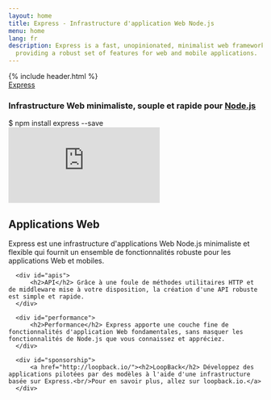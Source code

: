 ```yaml
---
layout: home
title: Express - Infrastructure d'application Web Node.js
menu: home
lang: fr
description: Express is a fast, unopinionated, minimalist web framework for Node.js,
  providing a robust set of features for web and mobile applications.
---
```

<section id="home-content">
  {% include header.html %}
  <div id="overlay"></div>
  <div id="homepage-leftpane" class="pane">
    <section id="description">
        <div class="express"><a href="/">Express</a></div>
        <h1 class="description">Infrastructure Web minimaliste, souple et rapide pour <a href='http://nodejs.org'>Node.js</a></h1>
    </section>
    <div id="install-command">$ npm install express --save</div>
  </div>
  <div id="homepage-rightpane" class="pane">
    <iframe src="https://www.youtube.com/embed/HxGt_3F0ULg" frameborder="0" allowfullscreen></iframe>
  </div>
</section>

<!--<section id="doc-langs" markdown="1">
  La documentation Express est disponible en : [espagnol](/es), [japonais](/ja), [russe](/ru), [chinois](/zh-cn), [coréen](/ko) et [portugais](/pt-br).
</section>-->

<section id="intro">

  <div id="boxes" class="clearfix">
      <div id="web-applications">
          <h2>Applications Web</h2> Express est une infrastructure d'applications Web Node.js minimaliste et flexible qui fournit un ensemble de fonctionnalités robuste pour les applications Web et mobiles.
      </div>

      <div id="apis">
          <h2>API</h2> Grâce à une foule de méthodes utilitaires HTTP et de middleware mise à votre disposition, la création d'une API robuste est simple et rapide.
      </div>

      <div id="performance">
          <h2>Performance</h2> Express apporte une couche fine de fonctionnalités d'application Web fondamentales, sans masquer les fonctionnalités de Node.js que vous connaissez et appréciez.
      </div>

      <div id="sponsorship">
          <a href="http://loopback.io/"><h2>LoopBack</h2> Développez des applications pilotées par des modèles à l'aide d'une infrastructure basée sur Express.<br/>Pour en savoir plus, allez sur loopback.io.</a>
      </div>
  </div>

</section>

